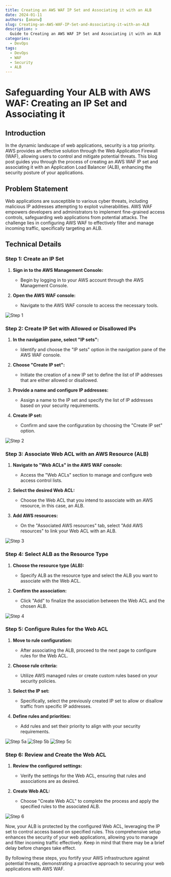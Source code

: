 ```yaml
---
title: Creating an AWS WAF IP Set and Associating it with an ALB
date: 2024-01-11
authors: [amanw]
slug: Creating-an-AWS-WAF-IP-Set-and-Associating-it-with-an-ALB
description: >
  Guide to Creating an AWS WAF IP Set and Associating it with an ALB
categories:
  - DevOps
tags:
  - DevOps
  - WAF
  - Security
  - ALB
---
```

# Safeguarding Your ALB with AWS WAF: Creating an IP Set and Associating it

## Introduction

In the dynamic landscape of web applications, security is a top priority. AWS provides an effective solution through the Web Application Firewall (WAF), allowing users to control and mitigate potential threats. This blog post guides you through the process of creating an AWS WAF IP set and associating it with an Application Load Balancer (ALB), enhancing the security posture of your applications.

<!-- more -->

## Problem Statement

Web applications are susceptible to various cyber threats, including malicious IP addresses attempting to exploit vulnerabilities. AWS WAF empowers developers and administrators to implement fine-grained access controls, safeguarding web applications from potential attacks. The challenge lies in configuring AWS WAF to effectively filter and manage incoming traffic, specifically targeting an ALB.

## Technical Details

### Step 1: Create an IP Set

1. **Sign in to the AWS Management Console:**
   - Begin by logging in to your AWS account through the AWS Management Console.

2. **Open the AWS WAF console:**
   - Navigate to the AWS WAF console to access the necessary tools.

![Step 1](https://github.com/Flairminds/blogs/assets/91743769/52a0d11d-7123-4c30-a3a2-1c122f93c4b5)

### Step 2: Create IP Set with Allowed or Disallowed IPs

1. **In the navigation pane, select "IP sets":**
   - Identify and choose the "IP sets" option in the navigation pane of the AWS WAF console.

2. **Choose "Create IP set":**
   - Initiate the creation of a new IP set to define the list of IP addresses that are either allowed or disallowed.

3. **Provide a name and configure IP addresses:**
   - Assign a name to the IP set and specify the list of IP addresses based on your security requirements.

4. **Create IP set:**
   - Confirm and save the configuration by choosing the "Create IP set" option.

![Step 2](https://github.com/Flairminds/blogs/assets/91743769/230face0-43db-4369-9513-6726763df8db)

### Step 3: Associate Web ACL with an AWS Resource (ALB)

1. **Navigate to "Web ACLs" in the AWS WAF console:**
   - Access the "Web ACLs" section to manage and configure web access control lists.

2. **Select the desired Web ACL:**
   - Choose the Web ACL that you intend to associate with an AWS resource, in this case, an ALB.

3. **Add AWS resources:**
   - On the "Associated AWS resources" tab, select "Add AWS resources" to link your Web ACL with an ALB.

![Step 3](https://github.com/Flairminds/blogs/assets/91743769/8b1c1507-948c-44dc-8252-7da5d63db37a)

### Step 4: Select ALB as the Resource Type

1. **Choose the resource type (ALB):**
   - Specify ALB as the resource type and select the ALB you want to associate with the Web ACL.

2. **Confirm the association:**
   - Click "Add" to finalize the association between the Web ACL and the chosen ALB.

![Step 4](https://github.com/Flairminds/blogs/assets/91743769/80bcb8c4-13ef-42fe-a1e8-0b4b8b7c9766)

### Step 5: Configure Rules for the Web ACL

1. **Move to rule configuration:**
   - After associating the ALB, proceed to the next page to configure rules for the Web ACL.

2. **Choose rule criteria:**
   - Utilize AWS managed rules or create custom rules based on your security policies.

3. **Select the IP set:**
   - Specifically, select the previously created IP set to allow or disallow traffic from specific IP addresses.

4. **Define rules and priorities:**
   - Add rules and set their priority to align with your security requirements.

![Step 5a](https://github.com/Flairminds/blogs/assets/91743769/4c625a92-f273-4dd2-8c3a-de712e1377d8)
![Step 5b](https://github.com/Flairminds/blogs/assets/91743769/31db826b-2cf7-4ba0-b5cf-ad8ad3d9d44a)
![Step 5c](https://github.com/Flairminds/blogs/assets/91743769/e5f00231-739c-4b9c-a59f-e827193c2410)

### Step 6: Review and Create the Web ACL

1. **Review the configured settings:**
   - Verify the settings for the Web ACL, ensuring that rules and associations are as desired.

2. **Create Web ACL:**
   - Choose "Create Web ACL" to complete the process and apply the specified rules to the associated ALB.

![Step 6](https://github.com/Flairminds/blogs/assets/91743769/adf86e03-fa06-4c19-adfc-0c608a2b5ca4)

Now, your ALB is protected by the configured Web ACL, leveraging the IP set to control access based on specified rules. This comprehensive setup enhances the security of your web applications, allowing you to manage and filter incoming traffic effectively. Keep in mind that there may be a brief delay before changes take effect.

By following these steps, you fortify your AWS infrastructure against potential threats, demonstrating a proactive approach to securing your web applications with AWS WAF.